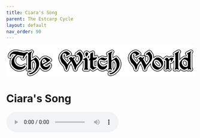 ```yaml
---
title: Ciara's Song
parent: The Estcarp Cycle
layout: default
nav_order: 90
---
```


![Witch World](../../assets/img/swiat_czarownic.png "Witch World")

# Ciara's Song

<audio controls>
	 <source src="../../assets/mp3/godai_w_swiecie_czarownic_odcinek_20.mp3" type="audio/mpeg">
		Your browser does not support the audio element.
</audio> 
